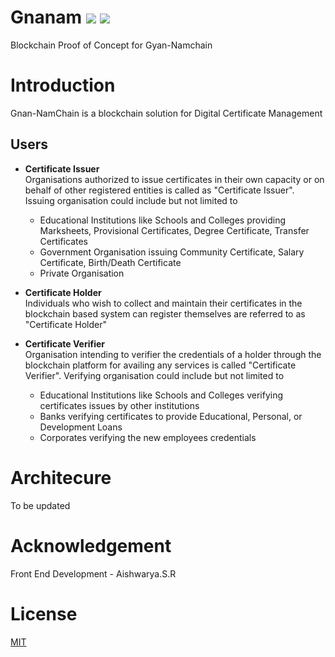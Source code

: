 # Gnanam ![](https://img.shields.io/badge/Project-Nam-ff69b4.svg) ![](https://img.shields.io/badge/Namchain-WIP-Blue.svg) 



Blockchain Proof of Concept for Gyan-Namchain

# Introduction
Gnan-NamChain is a blockchain solution for Digital Certificate Management

## Users
  - **Certificate Issuer** <br/>
      Organisations authorized to issue certificates in their own capacity or on behalf of other registered entities is called as                 "Certificate Issuer". Issuing organisation could include but not limited to
      - Educational Institutions like Schools and Colleges providing Marksheets, Provisional Certificates, Degree Certificate, Transfer             Certificates
      - Government Organisation issuing Community Certificate, Salary Certificate, Birth/Death Certificate
      - Private Organisation
      
   - **Certificate Holder** <br/>
      Individuals who wish to collect and maintain their certificates in the blockchain based system can register themselves are                referred to as "Certificate Holder"
      
   - **Certificate Verifier** <br/>
      Organisation intending to verifier the credentials of a holder through the blockchain platform for availing any services is called       "Certificate Verifier". Verifying organisation could include but not limited to
      - Educational Institutions like Schools and Colleges verifying certificates issues by other institutions
      - Banks verifying certificates to provide Educational, Personal, or Development Loans
      - Corporates verifying the new employees credentials 
      
# Architecure
To be updated

# Acknowledgement
Front End Development - Aishwarya.S.R 

# License

[MIT](https://github.com/ramagururadhakrishnan/NamChain/blob/master/MIT)

